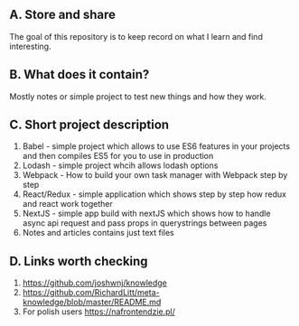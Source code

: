 ## A. Store and share

The goal of this repository is to keep record on what I learn and find interesting.

## B. What does it contain?

Mostly notes or simple project to test new things and how they work.  

## C. Short project description

1. Babel - simple project which allows to use ES6 features in your projects and then compiles ES5 for you to use in production
2. Lodash - simple project whcih allows lodash options
3. Webpack - How to build your own task manager with Webpack step by step
4. React/Redux - simple application which shows step by step how redux and react work together
5. NextJS - simple app build with nextJS which shows how to handle async api request and pass props in querystrings between pages
6. Notes and articles contains just text files


## D. Links worth checking
1. https://github.com/joshwnj/knowledge
2. https://github.com/RichardLitt/meta-knowledge/blob/master/README.md
3. For polish users https://nafrontendzie.pl/
